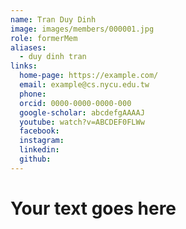 ```yaml
---
name: Tran Duy Dinh 
image: images/members/000001.jpg 
role: formerMem
aliases:
  - duy dinh tran
links:
  home-page: https://example.com/
  email: example@cs.nycu.edu.tw
  phone: 
  orcid: 0000-0000-0000-000
  google-scholar: abcdefgAAAAJ
  youtube: watch?v=ABCDEF0FLWw
  facebook:
  instagram:
  linkedin:
  github:
---
```

# Your text goes here
